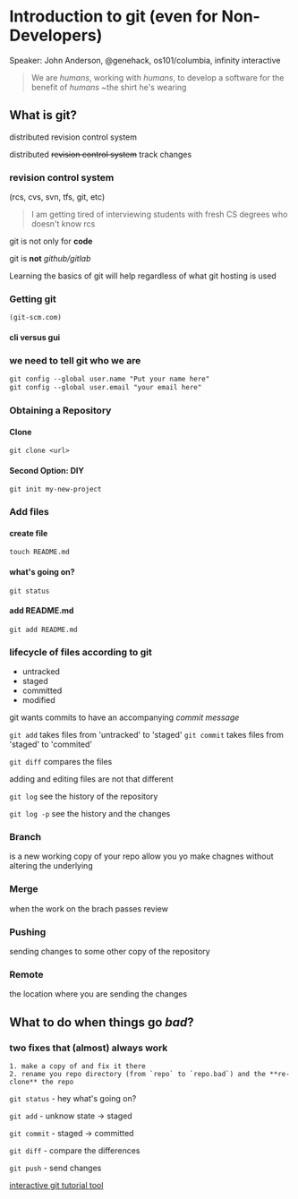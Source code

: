 # Introduction to git (even for Non-Developers)
Speaker: John Anderson, @genehack, os101/columbia, infinity interactive

>We are _humans_, working with _humans_, to develop a software for the benefit of _humans_ ~the shirt he's wearing

## What is git?
distributed revision control system

distributed ~~revision control system~~ track changes

### revision control system
(rcs, cvs, svn, tfs, git, etc)

> I am getting tired of interviewing students with fresh CS degrees who doesn't know rcs

git is not only for **code**

git is **not** *github/gitlab*

Learning the basics of git will help
regardless of what git hosting is used


### Getting git
	(git-scm.com)

#### cli versus gui

### we need to tell git who we are
```md
git config --global user.name "Put your name here"
git config --global user.email "your email here"
```
### Obtaining a Repository
#### Clone
`git clone <url>` 
#### Second Option: DIY
`git init my-new-project`

### Add files
#### create file
`touch README.md`
#### what's going on?
`git status`
#### add README.md
`git add README.md`

### lifecycle of files according to git
* untracked
* staged
* committed
* modified

git wants commits to have an accompanying _commit message_

`git add` takes files from 'untracked' to 'staged'
`git commit` takes files from 'staged' to 'commited'

`git diff` compares the files

adding and editing files are not that different


`git log` see the history of the repository

`git log -p` see the history and the changes

### Branch 
is a new working copy of your repo
allow you yo make chagnes without altering the underlying 

### Merge
when the work on the brach passes review

### Pushing
sending changes to some other copy of the repository

### Remote
the location where you are sending the changes

## What to do when things go *bad*?
### two fixes that (almost) always work
	1. make a copy of and fix it there
	2. rename you repo directory (from `repo` to `repo.bad`) and the **re-clone** the repo

`git status` - hey what's going on?

`git add` - unknow state -> staged

`git commit` - staged -> committed

`git diff` - compare the differences

`git push` - send changes

[interactive git tutorial tool](try.github.io)
